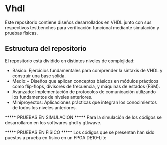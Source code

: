 # Vhdl
Este repositorio contiene diseños desarrollados en VHDL junto con sus respectivos testbenches para verificación funcional mediante simulación y pruebas físicas.

## Estructura del repositorio

El repositorio está dividido en distintos niveles de complejidad:

- Básico: Ejercicios fundamentales para comprender la sintaxis de VHDL y construir una base sólida.
- Medio:+ Diseños que aplican conceptos básicos en módulos prácticos como flip-flops, divisores de frecuencia, y máquinas de estados (FSM).
- Avanzado: Implementación de protocolos de comunicación utilizando los fundamentos de niveles anteriores.
- Miniproyectos: Aplicaciones prácticas que integran los conocimientos de todos los niveles anteriores.


***** PRUEBAS EN SIMULACION *****
Para la simulación de los códigos se desarrollaron en los softwares ghdl y gtkwave.

***** PRUEBAS EN FISICO *****
Los códigos que se presentan han sido puestos a prueba en físico en un FPGA DE10-Lite

